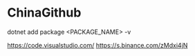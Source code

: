 # ChinaGithub
dotnet add package <PACKAGE_NAME> -v <VERSION>

https://code.visualstudio.com/
https://s.binance.com/zMdxi4jN
